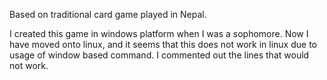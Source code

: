 
Based on traditional card game played in Nepal.

I created this game in windows platform when I was a sophomore. Now I have moved onto linux, and it seems that this does not work in linux due to usage of window based command. I commented out the lines that would not work.
